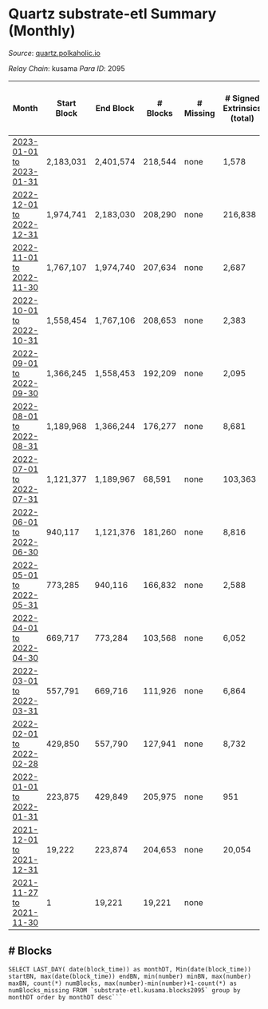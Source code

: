 # Quartz substrate-etl Summary (Monthly)

_Source_: [quartz.polkaholic.io](https://quartz.polkaholic.io)

*Relay Chain*: kusama
*Para ID*: 2095



| Month | Start Block | End Block | # Blocks | # Missing | # Signed Extrinsics (total) | # Active Accounts (avg) | # Addresses with Balances (max) | Issues |
| ----- | ----------- | --------- | -------- | --------- | --------------------------- | ----------------------- | ------------------------------- | ------ |
| [2023-01-01 to 2023-01-31](/substrate-etl/kusama/2095-quartz/2023-01-31.md) | 2,183,031 | 2,401,574 | 218,544 | none  | 1,578 | 20 | 75,161 | - | 
| [2022-12-01 to 2022-12-31](/substrate-etl/kusama/2095-quartz/2022-12-31.md) | 1,974,741 | 2,183,030 | 208,290 | none  | 216,838 | 11 | 75,043 | - | 
| [2022-11-01 to 2022-11-30](/substrate-etl/kusama/2095-quartz/2022-11-30.md) | 1,767,107 | 1,974,740 | 207,634 | none  | 2,687 | 23 | 19,314 | - | 
| [2022-10-01 to 2022-10-31](/substrate-etl/kusama/2095-quartz/2022-10-31.md) | 1,558,454 | 1,767,106 | 208,653 | none  | 2,383 | 23 | 18,910 | - | 
| [2022-09-01 to 2022-09-30](/substrate-etl/kusama/2095-quartz/2022-09-30.md) | 1,366,245 | 1,558,453 | 192,209 | none  | 2,095 | 22 | 18,607 | - | 
| [2022-08-01 to 2022-08-31](/substrate-etl/kusama/2095-quartz/2022-08-31.md) | 1,189,968 | 1,366,244 | 176,277 | none  | 8,681 | 129 | 18,368 | - | 
| [2022-07-01 to 2022-07-31](/substrate-etl/kusama/2095-quartz/2022-07-31.md) | 1,121,377 | 1,189,967 | 68,591 | none  | 103,363 | 117 | 15,336 | - | 
| [2022-06-01 to 2022-06-30](/substrate-etl/kusama/2095-quartz/2022-06-30.md) | 940,117 | 1,121,376 | 181,260 | none  | 8,816 | 72 | 14,907 | - | 
| [2022-05-01 to 2022-05-31](/substrate-etl/kusama/2095-quartz/2022-05-31.md) | 773,285 | 940,116 | 166,832 | none  | 2,588 | 27 | 12,726 | - | 
| [2022-04-01 to 2022-04-30](/substrate-etl/kusama/2095-quartz/2022-04-30.md) | 669,717 | 773,284 | 103,568 | none  | 6,052 | 52 | 12,548 | - | 
| [2022-03-01 to 2022-03-31](/substrate-etl/kusama/2095-quartz/2022-03-31.md) | 557,791 | 669,716 | 111,926 | none  | 6,864 | 50 | 12,158 | - | 
| [2022-02-01 to 2022-02-28](/substrate-etl/kusama/2095-quartz/2022-02-28.md) | 429,850 | 557,790 | 127,941 | none  | 8,732 | 147 | 11,332 | - | 
| [2022-01-01 to 2022-01-31](/substrate-etl/kusama/2095-quartz/2022-01-31.md) | 223,875 | 429,849 | 205,975 | none  | 951 | 22 | 9,371 | - | 
| [2021-12-01 to 2021-12-31](/substrate-etl/kusama/2095-quartz/2021-12-31.md) | 19,222 | 223,874 | 204,653 | none  | 20,054 | 47 | 9,211 | - | 
| [2021-11-27 to 2021-11-30](/substrate-etl/kusama/2095-quartz/2021-11-30.md) | 1 | 19,221 | 19,221 | none  |  |  | 4 | - | 

## # Blocks
```
SELECT LAST_DAY( date(block_time)) as monthDT, Min(date(block_time)) startBN, max(date(block_time)) endBN, min(number) minBN, max(number) maxBN, count(*) numBlocks, max(number)-min(number)+1-count(*) as numBlocks_missing FROM `substrate-etl.kusama.blocks2095` group by monthDT order by monthDT desc```


